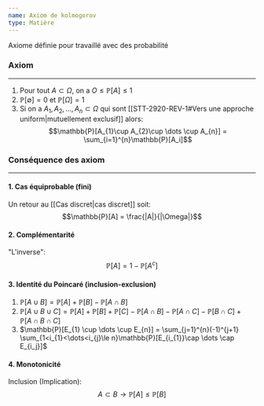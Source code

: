 ```yaml
---
name: Axiom de kolmogorov
type: Matière
---
```

Axiome définie pour travaillé avec des probabilité 

### Axiom
---
1. Pour tout $A \subset \Omega$, on a $O \le \mathbb{P}[A] \le 1$
2. $\mathbb{P}[\emptyset] = 0$ et $\mathbb{P}[\Omega] = 1$
3. Si on a $A_{1}, A_{2}, \dots, A_{n} \subset \Omega$ qui sont [[STT-2920-REV-1#Vers une approche uniform|mutuellement exclusif]] alors:
$$\mathbb{P}[A_{1}\cup A_{2}\cup \dots \cup A_{n}] = \sum_{i=1}^{n}\mathbb{P}[A_i]$$

### Conséquence des axiom
---
#### 1. Cas équiprobable (fini)
Un retour au [[Cas discret|cas discret]] soit:
$$\mathbb{P}[A] = \frac{|A|}{|\Omega|}$$

#### 2. Complémentarité
"L'inverse":
$$\mathbb{P}[A] = 1 - \mathbb{P}[A^c]$$

#### 3. Identité du Poincaré (inclusion-exclusion)
1. $\mathbb{P}[A \cup B] = \mathbb{P}[A] + \mathbb{P}[B] - \mathbb{P}[A \cap B]$
2. $\mathbb{P}[A \cup B \cup C] = \mathbb{P}[A] + \mathbb{P}[B] + \mathbb{P}[C] - \mathbb{P}[A \cap B] - \mathbb{P}[A \cap C] - \mathbb{P}[B \cap C] + \mathbb{P}[A \cap B \cap C]$
3. $\mathbb{P}[E_{1} \cup \dots \cup E_{n}] = \sum_{j=1}^{n}(-1)^{j+1} \sum_{1<i_{1}<\dots<i_{j}\le n}\mathbb{P}[E_{i_{1}}\cap \dots \cap E_{i_j}]$

#### 4. Monotonicité
Inclusion (Implication):
$$A \subset B \longrightarrow \mathbb{P}[A] \le \mathbb{P}[B]$$
